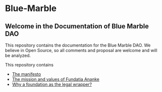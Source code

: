 # Blue-Marble
## Welcome in the Documentation of Blue Marble DAO

This repository contains the documentation for the Blue Marble DAO.
We believe in Open Source, so all comments and proposal are welcome and will be analyzed.


This repository contains
- [The manifesto](https://github.com/dvarlot/Blue-Marble/blob/main/Blue%20Marble%20Manifesto.md)
- [The mission and values of Fundatia Ananke](https://github.com/dvarlot/Blue-Marble/blob/main/Fundatia%20Ananke%20-%20Mission%20and%20values.md)
- [Why a foundation as the legal wrapper?](https://github.com/dvarlot/Blue-Marble/blob/main/Role%20of%20the%20foundation%20in%20the%20project.md)
